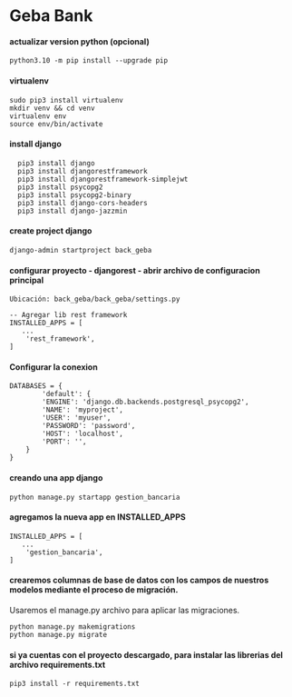 # Geba Bank

#### actualizar version python (opcional)
    python3.10 -m pip install --upgrade pip 

#### virtualenv
    sudo pip3 install virtualenv
    mkdir venv && cd venv
    virtualenv env
    source env/bin/activate

#### install django
      pip3 install django    
      pip3 install djangorestframework
      pip3 install djangorestframework-simplejwt
      pip3 install psycopg2
      pip3 install psycopg2-binary
      pip3 install django-cors-headers
      pip3 install django-jazzmin

#### create project django
    django-admin startproject back_geba

#### configurar proyecto - djangorest - abrir archivo de configuracion principal
    Ubicación: back_geba/back_geba/settings.py

    -- Agregar lib rest framework
    INSTALLED_APPS = [
       ...
        'rest_framework',
    ]

#### Configurar la conexion
    DATABASES = {
            'default': {
            'ENGINE': 'django.db.backends.postgresql_psycopg2',
            'NAME': 'myproject',
            'USER': 'myuser',
            'PASSWORD': 'password',
            'HOST': 'localhost',
            'PORT': '',
        }
    }

#### creando una app django
    python manage.py startapp gestion_bancaria

#### agregamos la nueva app en INSTALLED_APPS
    INSTALLED_APPS = [
       ...
        'gestion_bancaria',
    ]


#### crearemos columnas de base de datos con los campos de nuestros modelos mediante el proceso de migración. 

Usaremos el manage.py archivo para aplicar las migraciones.

    python manage.py makemigrations
    python manage.py migrate

#### si ya cuentas con el proyecto descargado, para instalar las librerias del archivo requirements.txt 
    pip3 install -r requirements.txt
